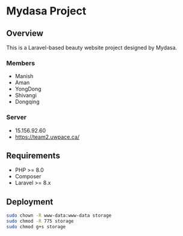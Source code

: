 # Mydasa Project

## Overview

This is a Laravel-based beauty website project designed by Mydasa. 
### Members

- Manish
- Aman
- YongDong
- Shivangi
- Dongqing

### Server
- 15.156.92.60
- https://team2.uwpace.ca/

## Requirements

- PHP >= 8.0
- Composer
- Laravel >= 8.x

## Deployment

```bash
sudo chown -R www-data:www-data storage
sudo chmod -R 775 storage
sudo chmod g+s storage
```

